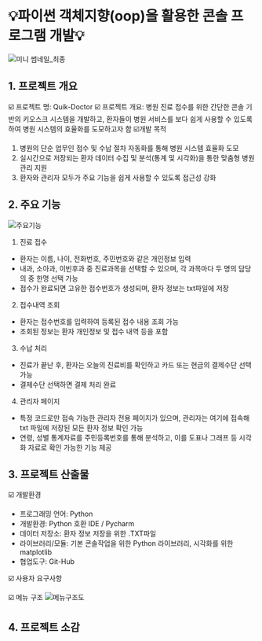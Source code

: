 
# 💡파이썬 객체지향(oop)을 활용한 콘솔 프로그램 개발💡
![미니 썸네일_최종](https://github.com/user-attachments/assets/a5490fea-7a1a-454c-ad07-5d94c2b4a8d7)


## 1. 프로젝트 개요
☑️ 프로젝트 명: Quik-Doctor
☑️ 프로젝트 개요: 병원 진료 접수를 위한 간단한 콘솔 기반의 키오스크 시스템을 개발하고, 환자들이 병원 서비스를 보다 쉽게 사용할 수 있도록하여 병원 시스템의 효율화를 도모하고자 함
☑️개발 목적
  1) 병원의 단순 업무인 접수 및 수납 절차 자동화를 통해 병원 시스템 효율화 도모
  2) 실시간으로 저장되는 환자 데이터 수집 및 분석(통계 및 시각화)을 통한 맞춤형 병원 관리 지원
  3) 환자와 관리자 모두가 주요 기능을 쉽게 사용할 수 있도록 접근성 강화

## 2. 주요 기능
![주요기능](https://github.com/user-attachments/assets/32c7d0d3-9b9e-407e-a2b3-d97cfeb4e162)
 1) 진료 접수
  - 환자는 이름, 나이, 전화번호, 주민번호와 같은 개인정보 입력
  - 내과, 소아과, 이빈후과 중 진료과목을 선택할 수 있으며, 각 과목마다 두 명의 담당의 중 한명 선택 가능
  - 접수가 완료되면 고유한 접수번호가 생성되며, 환자 정보는 txt파일에 저장

 2) 접수내역 조회
  - 환자는 접수번호를 입력하여 등록된 접수 내용 조회 가능
  - 조회된 정보는 환자 개인정보 및 접수 내역 등을 포함

 3) 수납 처리
  - 진료가 끝난 후, 환자는 오늘의 진료비를 확인하고 카드 또는 현금의 결제수단 선택 가능
  - 결제수단 선택하면 결제 처리 완료

 4) 관리자 페이지
  - 특정 코드로만 접속 가능한 관리자 전용 페이지가 있으며, 관리자는 여기에 접속해 txt 파일에 저장된 모든 환자 정보 확인 가능
  - 연령, 성별 통계자료를 주민등록번호를 통해 분석하고, 이를 도표나 그래프 등 시각화 자료로 확인 가능한 기능 제공


## 3. 프로젝트 산출물
☑️ 개발환경
  - 프로그래밍 언어: Python
  - 개발환경: Python 호환 IDE / Pycharm
  - 데이터 저장소: 환자 정보 저장을 위한 .TXT파일
  - 라이브러리/모듈: 기본 콘솔작업을 위한 Python 라이브러리, 시각화를 위한  matplotlib
  - 협업도구: Git-Hub

☑️ 사용자 요구사항

☑️ 메뉴 구조
![메뉴구조도](https://github.com/user-attachments/assets/5dd6ef8f-6bd4-4c4a-9f6e-3cec8e671a8f)

## 4. 프로젝트 소감
